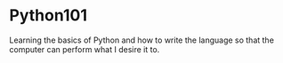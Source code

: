 # Python101
Learning the basics of Python and how to write the language so that the computer can perform what I desire it to.

